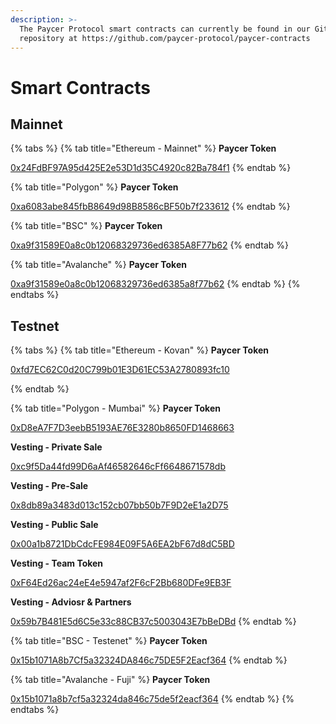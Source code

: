 ```yaml
---
description: >-
  The Paycer Protocol smart contracts can currently be found in our Github
  repository at https://github.com/paycer-protocol/paycer-contracts
---
```


# Smart Contracts

## Mainnet

{% tabs %}
{% tab title="Ethereum - Mainnet" %}
**Paycer Token**

[0x24FdBF97A95d425E2e53D1d35C4920c82Ba784f1](https://etherscan.io/address/0x24FdBF97A95d425E2e53D1d35C4920c82Ba784f1)
{% endtab %}

{% tab title="Polygon" %}
**Paycer Token**

[0xa6083abe845fbB8649d98B8586cBF50b7f233612](https://polygonscan.com/address/0xa6083abe845fbB8649d98B8586cBF50b7f233612)
{% endtab %}

{% tab title="BSC" %}
**Paycer Token**

[0xa9f31589E0a8c0b12068329736ed6385A8F77b62](https://bscscan.com/address/0xa9f31589E0a8c0b12068329736ed6385A8F77b62)
{% endtab %}

{% tab title="Avalanche" %}
**Paycer Token**

[0xa9f31589e0a8c0b12068329736ed6385a8f77b62](https://snowtrace.io/address/0xa9f31589e0a8c0b12068329736ed6385a8f77b62)
{% endtab %}
{% endtabs %}

## Testnet

{% tabs %}
{% tab title="Ethereum - Kovan" %}
**Paycer Token**

[0xfd7EC62C0d20C799b01E3D61EC53A2780893fc10](https://kovan.etherscan.io/address/0xfd7EC62C0d20C799b01E3D61EC53A2780893fc10)


{% endtab %}

{% tab title="Polygon - Mumbai" %}
**Paycer Token**

[0xD8eA7F7D3eebB5193AE76E3280b8650FD1468663](https://mumbai.polygonscan.com/address/0xD8eA7F7D3eebB5193AE76E3280b8650FD1468663)



**Vesting - Private Sale**&#x20;

[0xc9f5Da44fd99D6aAf46582646cFf6648671578db](https://mumbai.polygonscan.com/address/0xc9f5Da44fd99D6aAf46582646cFf6648671578db)



**Vesting - Pre-Sale**&#x20;

[0x8db89a3483d013c152cb07bb50b7F9D2eE1a2D75](https://mumbai.polygonscan.com/address/0x8db89a3483d013c152cb07bb50b7F9D2eE1a2D75)



**Vesting - Public Sale**&#x20;

[0x00a1b8721DbCdcFE984E09F5A6EA2bF67d8dC5BD](https://mumbai.polygonscan.com/address/0x00a1b8721DbCdcFE984E09F5A6EA2bF67d8dC5BD)



**Vesting - Team Token**&#x20;

[0xF64Ed26ac24eE4e5947af2F6cF2Bb680DFe9EB3F](https://mumbai.polygonscan.com/address/0xF64Ed26ac24eE4e5947af2F6cF2Bb680DFe9EB3F)



**Vesting - Adviosr & Partners**

[0x59b7B481E5d6C5e33c88CB37c5003043E7bBeDBd](https://mumbai.polygonscan.com/address/0x59b7B481E5d6C5e33c88CB37c5003043E7bBeDBd)
{% endtab %}

{% tab title="BSC - Testenet" %}
**Paycer Token**

[0x15b1071A8b7Cf5a32324DA846c75DE5F2Eacf364](https://testnet.bscscan.com/address/0x15b1071A8b7Cf5a32324DA846c75DE5F2Eacf364)
{% endtab %}

{% tab title="Avalanche - Fuji" %}
**Paycer Token**

[0x15b1071a8b7cf5a32324da846c75de5f2eacf364](https://testnet.snowtrace.io/address/0x15b1071a8b7cf5a32324da846c75de5f2eacf364)
{% endtab %}
{% endtabs %}

